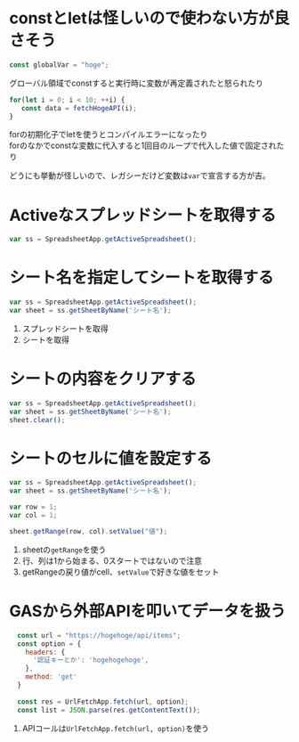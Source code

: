 # constとletは怪しいので使わない方が良さそう

```js
const globalVar = "hoge";
```
グローバル領域でconstすると実行時に変数が再定義されたと怒られたり

```js
for(let i = 0; i < 10; ++i) {
   const data = fetchHogeAPI(i);
}
```
forの初期化子でletを使うとコンパイルエラーになったり  
forのなかでconstな変数に代入すると1回目のループで代入した値で固定されたり

どうにも挙動が怪しいので、レガシーだけど変数は`var`で宣言する方が吉。

# Activeなスプレッドシートを取得する

```js
var ss = SpreadsheetApp.getActiveSpreadsheet();
```

# シート名を指定してシートを取得する
```js
var ss = SpreadsheetApp.getActiveSpreadsheet();
var sheet = ss.getSheetByName('シート名');
```

1. スプレッドシートを取得
2. シートを取得

# シートの内容をクリアする

```js
var ss = SpreadsheetApp.getActiveSpreadsheet();
var sheet = ss.getSheetByName('シート名');
sheet.clear();
```

# シートのセルに値を設定する

```js
var ss = SpreadsheetApp.getActiveSpreadsheet();
var sheet = ss.getSheetByName('シート名');

var row = 1;
var col = 1;

sheet.getRange(row, col).setValue("値");
```

1. sheetの`getRange`を使う
2. 行、列は1から始まる、0スタートではないので注意
3. getRangeの戻り値がcell、`setValue`で好きな値をセット

# GASから外部APIを叩いてデータを扱う

```js
  const url = "https://hogehoge/api/items";
  const option = {
    headers: {
      '認証キーとか': 'hogehogehoge',
    },
    method: 'get'
  }
  
  const res = UrlFetchApp.fetch(url, option);
  const list = JSON.parse(res.getContentText());
```

1. APIコールは`UrlFetchApp.fetch(url, option)`を使う


